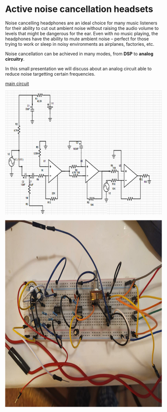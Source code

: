 # Active noise cancellation headsets

Noise cancelling headphones are an ideal choice for many music listeners for their ability to cut out ambient noise without raising the audio volume to levels that might be dangerous for the ear. Even with no music playing, the headphones have the ability to mute ambient noise – perfect for those trying to work or sleep in noisy environments as airplanes, factories, etc.

Noise cancellation can be achieved in many modes, from **DSP** to **analog circuitry**.

In this small presentation we will discuss about an analog circuit able to reduce noise targetting certain frequencies.

[main circuit](https://www.partsim.com/simulator#266711)

<p align ="center" > <img width =700" height ="400" src = "/schematic.png"> </p>
<p align ="center" > <img width ="900" height ="600" src = "/circuit.jpg"> </p>




